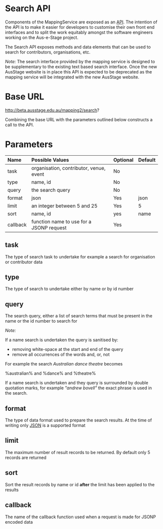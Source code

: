 <h1>Search API</h1>

Components of the MappingService are exposed as an [API](http://en.wikipedia.org/wiki/Application_programming_interface). The intention of the API is to make it easier for developers to customise their own front end interfaces and to split the work equitably amongst the software engineers working on the Aus-e-Stage project.

The Search API exposes methods and data elements that can be used to search for contributors, organisations, etc.

_Note:_ The search interface provided by the mapping service is designed to be supplementary to the existing text based search interface. Once the new AusStage website is in place this API is expected to be deprecated as the mapping service will be integrated with the new AusStage website.



# Base URL #

http://beta.ausstage.edu.au/mapping2/search?

Combining the base URL with the parameters outlined below constructs a call to the API.

# Parameters #

| **Name** | **Possible Values** | **Optional** | **Default** |
|:---------|:--------------------|:-------------|:------------|
| task   | organisation, contributor, venue, event | No |  |
| type   | name, id     | No |  |
| query  | the search query | No |  |
| format | json | Yes | json |
| limit  | an integer between 5 and 25 | Yes | 5 |
| sort   | name, id | yes | name |
| callback | function name to use for a JSONP request | Yes |  |

## task ##
The type of search task to undertake for example a search for organisation or contributor data

## type ##
The type of search to undertake either by name or by id number

## query ##
The search query, either a list of search terms that must be present in the name or the id number to search for

_Note:_

If a name search is undertaken the query is sanitised by:

  * removing white-space at the start and end of the query
  * remove all occurrences of the words and, or, not

For example the search _Australian dance theatre_ becomes

%australian% and %dance% and %theatre%

If a name search is undertaken and they query is surrounded by double quotation marks, for example _"andrew bovell"_ the exact phrase is used in the search.

## format ##
The type of data format used to prepare the search results. At the time of writing only [JSON](http://en.wikipedia.org/wiki/JSON) is a supported format

## limit ##
The maximum number of result records to be returned. By default only 5 records are returned

## sort ##
Sort the result records by name or id **after** the limit has been applied to the results

## callback ##
The name of the callback function used when a request is made for JSONP encoded data